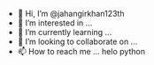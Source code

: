 - 👋 Hi, I’m @jahangirkhan123th
- 👀 I’m interested in ...
- 🌱 I’m currently learning ...
- 💞️ I’m looking to collaborate on ...
- 📫 How to reach me ...
helo python
<!---
jahangirkhan123th/jahangirkhan123th is a ✨ special ✨ repository because its `README.md` (this file) appears on your GitHub profile.
You can click the Preview link to take a look at your changes.
--->
